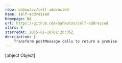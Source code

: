```yaml
---
repo: bahmutov/self-addressed
name: self-addressed
homepage: NA
url: https://github.com/bahmutov/self-addressed
stars: 8
starredAt: 2015-01-18T01:26:35Z
description: |-
    Transform postMessage calls to return a promise
---
```


[object Object]

